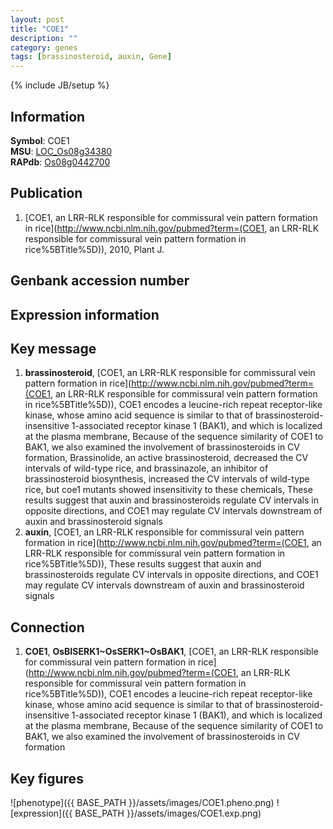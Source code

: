 ```yaml
---
layout: post
title: "COE1"
description: ""
category: genes
tags: [brassinosteroid, auxin, Gene]
---
```

{% include JB/setup %}

## Information
__Symbol__: COE1  
__MSU__: [LOC_Os08g34380](http://rice.plantbiology.msu.edu/cgi-bin/ORF_infopage.cgi?orf=LOC_Os08g34380)  
__RAPdb__: [Os08g0442700](http://rapdb.dna.affrc.go.jp/viewer/gbrowse_details/irgsp1?name=Os08g0442700)  

## Publication
1. [COE1, an LRR-RLK responsible for commissural vein pattern formation in rice](http://www.ncbi.nlm.nih.gov/pubmed?term=(COE1, an LRR-RLK responsible for commissural vein pattern formation in rice%5BTitle%5D)), 2010, Plant J.

## Genbank accession number

## Expression information

## Key message
1. __brassinosteroid__, [COE1, an LRR-RLK responsible for commissural vein pattern formation in rice](http://www.ncbi.nlm.nih.gov/pubmed?term=(COE1, an LRR-RLK responsible for commissural vein pattern formation in rice%5BTitle%5D)),  COE1 encodes a leucine-rich repeat receptor-like kinase, whose amino acid sequence is similar to that of brassinosteroid-insensitive 1-associated receptor kinase 1 (BAK1), and which is localized at the plasma membrane, Because of the sequence similarity of COE1 to BAK1, we also examined the involvement of brassinosteroids in CV formation, Brassinolide, an active brassinosteroid, decreased the CV intervals of wild-type rice, and brassinazole, an inhibitor of brassinosteroid biosynthesis, increased the CV intervals of wild-type rice, but coe1 mutants showed insensitivity to these chemicals, These results suggest that auxin and brassinosteroids regulate CV intervals in opposite directions, and COE1 may regulate CV intervals downstream of auxin and brassinosteroid signals
2. __auxin__, [COE1, an LRR-RLK responsible for commissural vein pattern formation in rice](http://www.ncbi.nlm.nih.gov/pubmed?term=(COE1, an LRR-RLK responsible for commissural vein pattern formation in rice%5BTitle%5D)),  These results suggest that auxin and brassinosteroids regulate CV intervals in opposite directions, and COE1 may regulate CV intervals downstream of auxin and brassinosteroid signals

## Connection
1. __COE1__, __OsBISERK1~OsSERK1~OsBAK1__, [COE1, an LRR-RLK responsible for commissural vein pattern formation in rice](http://www.ncbi.nlm.nih.gov/pubmed?term=(COE1, an LRR-RLK responsible for commissural vein pattern formation in rice%5BTitle%5D)),  COE1 encodes a leucine-rich repeat receptor-like kinase, whose amino acid sequence is similar to that of brassinosteroid-insensitive 1-associated receptor kinase 1 (BAK1), and which is localized at the plasma membrane, Because of the sequence similarity of COE1 to BAK1, we also examined the involvement of brassinosteroids in CV formation

## Key figures
![phenotype]({{ BASE_PATH }}/assets/images/COE1.pheno.png)
![expression]({{ BASE_PATH }}/assets/images/COE1.exp.png)



